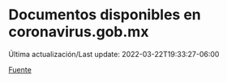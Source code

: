 # Documentos disponibles en coronavirus.gob.mx

Última actualización/Last update: 2022-03-22T19:33:27-06:00

 [Fuente](https://coronavirus.gob.mx/)
